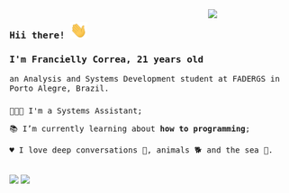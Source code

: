 <img align="right" width="30%" src="https://media4.giphy.com/media/xT1XGzXhVgWRLN1Cco/giphy.gif?cid=ecf05e477nwek5k4cjd14k1qwfrszwt25mjywimb48n5igsz&rid=giphy.gif"/>

### <samp>Hii there! <img src="https://raw.githubusercontent.com/ABSphreak/ABSphreak/master/gifs/Hi.gif" width="30px" /></samp>

### <kbd> I'm Francielly Correa, 21 years old </kbd>

<kbd>an Analysis and Systems Development student at FADERGS in Porto Alegre, Brazil. </kbd>

###
 <samp> 👩🏻‍💻 I'm a Systems Assistant;</samp>

 <samp> 📚 I’m currently learning about **how to programming**; </samp>

 <samp> ♥ I love deep conversations 🤯, animals 🐕 and the sea 🌊. </samp>
 
##

<img src="https://img.shields.io/badge/-C%20-blue" /> <img src="https://img.shields.io/badge/-Java-grey" />

<!-- 
**Franciellycs/Franciellycs** is a ✨ _special_ ✨ repository because its `README.md` (this file) appears on your GitHub profile.

Here are some ideas to get you started:

- 🔭 I’m currently working on ...
- 🌱 I’m currently learning ...
- 👯 I’m looking to collaborate on ...
- 🤔 I’m looking for help with ...
- 💬 Ask me about ...
- 📫 How to reach me: ...
- 😄 Pronouns: ...
- ⚡ Fun fact: ...
-->
